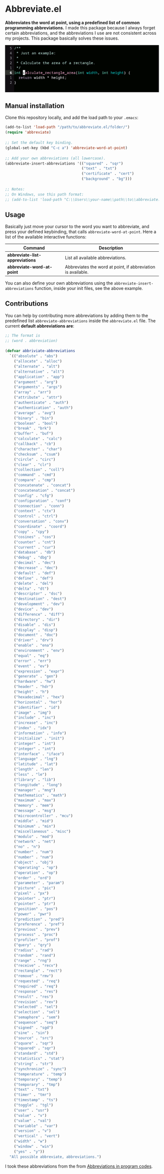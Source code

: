 # Abbreviate.el

**Abbreviates the word at point, using a predefined list of common programming
abbreviations.** I made this package because I always forget certain
abbreviations, and the abbreviations I use are not consistent across my
projects. This package basically solves these issues.

![Abbreviate.el Demo](https://raw.githubusercontent.com/VernonGrant/abbreviate.el/main/img/demo.gif)

## Manual installation

Clone this repository locally, and add the load path to your `.emacs`:

```lisp
(add-to-list 'load-path "/path/to/abbreviate.el/folder/")
(require 'abbreviate)

;; Set the default key binding.
(global-set-key (kbd "C-c a") 'abbreviate-word-at-point)

;; Add your own abbreviations (all lowercase).
(abbreviate-insert-abbreviations '(("squared" . "sqr")
                                   ("text" . "txt")
                                   ("certificate" . "cert")
                                   ("background" . "bg")))

;; Notes:
;; On Windows, use this path format:
;; (add-to-list 'load-path "C:\\Users\\your-name\\path\\to\\abbreviate.el\\folder\\")
```

## Usage

Basically just move your cursor to the word you want to abbreviate, and press
your defined keybinding, that calls `abbreviate-word-at-point`. Here a list of
the available interactive functions:

| Command                           | Description                                                  |
|-----------------------------------|--------------------------------------------------------------|
| **abbreviate-list-appreviations** | List all available abbreviations.                            |
| **abbreviate-word-at-point**      | Abbreviates the word at point, if abbreviation is available. |

You can also define your own abbreviations using the
`abbreviate-insert-abbreviations` function, inside your init files, see the
above example.

## Contributions

You can help by contributing more abbreviations by adding them to the predefined
list `abbreviate-abbreviations` inside the `abbreviate.el` file. The current
**default abbreviations are**:

```lisp
;; The format is
;; (word . abbreviation)

(defvar abbriviate-abbreviations
  `(("absolute" . "abs")
    ("allocate" . "alloc")
    ("alternate" . "alt")
    ("alternative" . "alt")
    ("application" . "app")
    ("argument" . "arg")
    ("arguments" . "args")
    ("array" . "arr")
    ("attribute" . "attr")
    ("authenticate" . "auth")
    ("authentication" . "auth")
    ("average" . "avg")
    ("binary" . "bin")
    ("boolean" . "bool")
    ("break" . "brk")
    ("buffer" . "buf")
    ("calculate" . "calc")
    ("callback" . "cb")
    ("character" . "char")
    ("checksum" . "csum")
    ("circle" . "circ")
    ("clear" . "clr")
    ("collection" . "coll")
    ("command" . "cmd")
    ("compare" . "cmp")
    ("concatenate" . "concat")
    ("concatenation" . "concat")
    ("config" . "cfg")
    ("configuration" . "conf")
    ("connection" . "conn")
    ("context" . "ctx")
    ("control" . "ctrl")
    ("conversation" . "conv")
    ("coordinate" . "coord")
    ("copy" . "cpy")
    ("cosines" . "cos")
    ("counter" . "cnt")
    ("current" . "cur")
    ("database" . "db")
    ("debug" . "dbg")
    ("decimal" . "dec")
    ("decrease" . "dec")
    ("default" . "def")
    ("define" . "def")
    ("delete" . "del")
    ("delta" . "dt")
    ("descriptor" . "dsc")
    ("destination" . "dest")
    ("development" . "dev")
    ("device" . "dev")
    ("difference" . "diff")
    ("directory" . "dir")
    ("disable" . "dis")
    ("display" . "disp")
    ("document" . "doc")
    ("driver" . "drv")
    ("enable" . "ena")
    ("environment" . "env")
    ("equal" . "eq")
    ("error" . "err")
    ("event" . "ev")
    ("expression" . "expr")
    ("generate" . "gen")
    ("hardware" . "hw")
    ("header" . "hdr")
    ("height" . "h")
    ("hexadecimal" . "hex")
    ("horizontal" . "hor")
    ("identifier" . "id")
    ("image" . "img")
    ("include" . "inc")
    ("increase" . "inc")
    ("index" . "idx")
    ("information" . "info")
    ("initialize" . "init")
    ("integer" . "int")
    ("integer" . "int")
    ("interface" . "iface")
    ("language" . "lng")
    ("latitude" . "lat")
    ("length" . "len")
    ("less" . "le")
    ("library" . "lib")
    ("longitude" . "long")
    ("manager" . "mng")
    ("mathematics" . "math")
    ("maximum" . "max")
    ("memory" . "mem")
    ("message" . "msg")
    ("microcontroller" . "mcu")
    ("middle" . "mid")
    ("minimum" . "min")
    ("miscellaneous" . "misc")
    ("modulo" . "mod")
    ("network" . "net")
    ("no" . "n")
    ("number" . "num")
    ("number" . "num")
    ("object" . "obj")
    ("operating" . "op")
    ("operation" . "op")
    ("order" . "ord")
    ("parameter" . "param")
    ("picture" . "pic")
    ("pixel" . "px")
    ("pointer" . "ptr")
    ("pointer" . "ptr")
    ("position" . "pos")
    ("power" . "pwr")
    ("prediction" . "pred")
    ("preference" . "pref")
    ("previous" . "prev")
    ("process" . "proc")
    ("profiler" . "prof")
    ("query" . "qry")
    ("radius" . "rad")
    ("random" . "rand")
    ("range" . "rng")
    ("receive" . "recv")
    ("rectangle" . "rect")
    ("remove" . "rmv")
    ("requested" . "req")
    ("required" . "req")
    ("response" . "res")
    ("result" . "res")
    ("revision" . "rev")
    ("selected" . "sel")
    ("selection" . "sel")
    ("semaphore" . "sem")
    ("sequence" . "seq")
    ("signed" . "sgd")
    ("sine" . "sin")
    ("source" . "src")
    ("square" . "sqr")
    ("squared" . "sqr")
    ("standard" . "std")
    ("statistics" . "stat")
    ("string" . "str")
    ("synchronize" . "sync")
    ("temperature" . "temp")
    ("temporary" . "temp")
    ("temporary" . "tmp")
    ("text" . "txt")
    ("timer" . "tmr")
    ("timestamp" . "ts")
    ("toggle" . "tgl")
    ("user" . "usr")
    ("value" . "v")
    ("value" . "val")
    ("variable" . "var")
    ("version" . "v")
    ("vertical" . "vert")
    ("width" . "w")
    ("window" . "win")
    ("yes" . "y"))
  "All possible abbreviate, abbreviations.")
```

I took these abbreviations from the from [Abbreviations in program
codes](https://github.com/kisvegabor/abbreviations-in-code).
